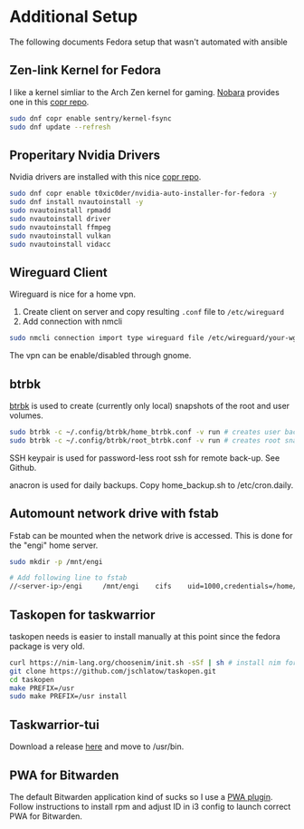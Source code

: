 # Additional Setup

The following documents Fedora setup that wasn't automated with ansible

## Zen-link Kernel for Fedora

I like a kernel simliar to the Arch Zen kernel for gaming. [Nobara](https://nobaraproject.org/) provides one in this [copr repo](https://copr.fedorainfracloud.org/coprs/sentry/kernel-fsync/).

```bash
sudo dnf copr enable sentry/kernel-fsync
sudo dnf update --refresh
```

## Properitary Nvidia Drivers

Nvidia drivers are installed with this nice [copr repo](https://copr.fedorainfracloud.org/coprs/t0xic0der/nvidia-auto-installer-for-fedora/).

```bash
sudo dnf copr enable t0xic0der/nvidia-auto-installer-for-fedora -y
sudo dnf install nvautoinstall -y
sudo nvautoinstall rpmadd
sudo nvautoinstall driver
sudo nvautoinstall ffmpeg
sudo nvautoinstall vulkan
sudo nvautoinstall vidacc
```

## Wireguard Client

Wireguard is nice for a home vpn.

1. Create client on server and copy resulting `.conf` file to `/etc/wireguard`
2. Add connection with nmcli

```bash
sudo nmcli connection import type wireguard file /etc/wireguard/your-wg-file.conf
```

The vpn can be enable/disabled through gnome.

## btrbk  

[btrbk](https://github.com/digint/btrbk) is used to create (currently only local) snapshots of the root and user volumes.

```bash
sudo btrbk -c ~/.config/btrbk/home_btrbk.conf -v run # creates user backups and snapshots 
sudo btrbk -c ~/.config/btrbk/root_btrbk.conf -v run # creates root snapshots 
```

SSH keypair is used for password-less root ssh for remote back-up. See Github.

anacron is used for daily backups. Copy home_backup.sh to /etc/cron.daily.

## Automount network drive with fstab

Fstab can be mounted when the network drive is accessed. This is done for the "engi" home server.

```bash
sudo mkdir -p /mnt/engi

# Add following line to fstab
//<server-ip>/engi     /mnt/engi 	cifs 	uid=1000,credentials=/home/tstarr/.smb,iocharset=utf8,noauto,x-systemd.automount 0 0
```
## Taskopen for taskwarrior

taskopen needs is easier to install manually at this point since the fedora package is very old.

```bash
curl https://nim-lang.org/choosenim/init.sh -sSf | sh # install nim for compile
git clone https://github.com/jschlatow/taskopen.git
cd taskopen
make PREFIX=/usr
sudo make PREFIX=/usr install
```

## Taskwarrior-tui

Download a release [here](https://github.com/kdheepak/taskwarrior-tui) and move to /usr/bin.

## PWA for Bitwarden

The default Bitwarden application kind of sucks so I use a [PWA plugin](https://github.com/filips123/PWAsForFirefox). Follow instructions to install rpm and adjust ID in i3 config to launch correct PWA for Bitwarden.

